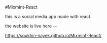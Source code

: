 #Mixmint-React 

this is a social media app made with react. 

the website is live here --

https://soukhin-nayek.github.io/Mixmint-React/
